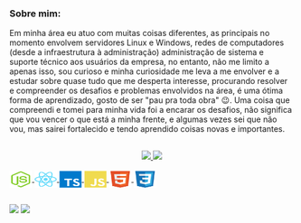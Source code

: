### Sobre mim:

Em minha área eu atuo com muitas coisas diferentes, as principais no momento envolvem servidores Linux e Windows, redes de computadores (desde a infraestrutura à administração) administração de sistema e suporte técnico aos usuários da empresa, no entanto, não me limito a apenas isso, sou curioso e minha curiosidade me leva a me envolver e a estudar sobre quase tudo que me desperta interesse, procurando resolver e compreender os desafios e problemas envolvidos na área, é uma ótima forma de aprendizado, gosto de ser "pau pra toda obra" 😉. Uma coisa que compreendi e tomei para minha vida foi a encarar os desafios, não significa que vou vencer o que está a minha frente, e algumas vezes sei que não vou, mas sairei fortalecido e tendo aprendido coisas novas e importantes.

##

<div align="center">
  <a href="https://github.com/william-frdo">
  <img height="180em" src="https://github-readme-stats.vercel.app/api?username=william-frdo&show_icons=true&theme=github_dark&include_all_commits=true&count_private=true"/>
  <img height="180em" src="https://github-readme-stats.vercel.app/api/top-langs/?username=william-frdo&layout=compact&langs_count=7&theme=github_dark"/>
</div>
<div style="display: inline_block"><br>
  <img align="center" alt="Will-Nodejs" height="30" width="40" src="https://raw.githubusercontent.com/devicons/devicon/master/icons/nodejs/nodejs-original.svg">
  <img align="center" alt="Will-React" height="30" width="40" src="https://raw.githubusercontent.com/devicons/devicon/master/icons/react/react-original.svg">
  <img align="center" alt="Will-Typescript" height="30" width="40" src="https://raw.githubusercontent.com/devicons/devicon/master/icons/typescript/typescript-original.svg">
  <img align="center" alt="Will-Js" height="30" width="40" src="https://raw.githubusercontent.com/devicons/devicon/master/icons/javascript/javascript-plain.svg"> 
  <img align="center" alt="Will-HTML" height="30" width="40" src="https://raw.githubusercontent.com/devicons/devicon/master/icons/html5/html5-original.svg">
  <img align="center" alt="Will-CSS" height="30" width="40" src="https://raw.githubusercontent.com/devicons/devicon/master/icons/css3/css3-original.svg">
</div>
  
  ##
 
<div> 
  <a href = "mailto:william.frdo@gmail.com"><img src="https://img.shields.io/badge/-Gmail-%23333?style=for-the-badge&logo=gmail&logoColor=white" target="_blank"></a>
  <a href="https://www.linkedin.com/in/william-florido/" target="_blank"><img src="https://img.shields.io/badge/-LinkedIn-%230077B5?style=for-the-badge&logo=linkedin&logoColor=white" target="_blank"></a>
